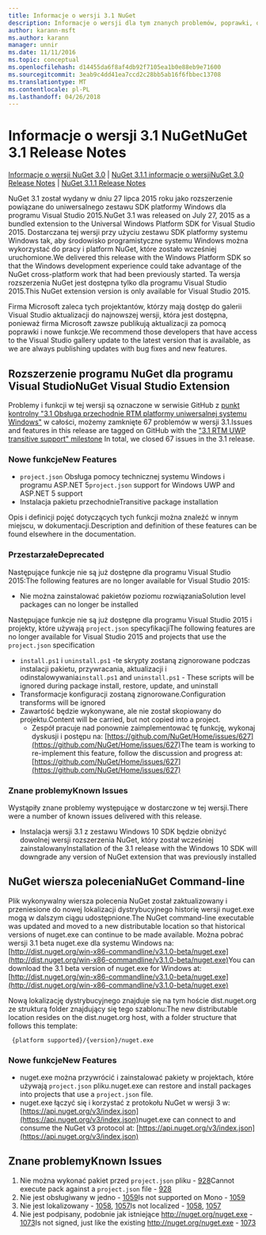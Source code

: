 ```yaml
---
title: Informacje o wersji 3.1 NuGet
description: Informacje o wersji dla tym znanych problemów, poprawki, dodatkowe funkcje i dcr 3.1 NuGet.
author: karann-msft
ms.author: karann
manager: unnir
ms.date: 11/11/2016
ms.topic: conceptual
ms.openlocfilehash: d14455da6f8af4db92f7105ea1b0e88eb9e71600
ms.sourcegitcommit: 3eab9c4dd41ea7ccd2c28bb5ab16f6fbbec13708
ms.translationtype: MT
ms.contentlocale: pl-PL
ms.lasthandoff: 04/26/2018
---
```

# <a name="nuget-31-release-notes"></a><span data-ttu-id="96c75-103">Informacje o wersji 3.1 NuGet</span><span class="sxs-lookup"><span data-stu-id="96c75-103">NuGet 3.1 Release Notes</span></span>

<span data-ttu-id="96c75-104">[Informacje o wersji NuGet 3.0](../release-notes/nuget-3.0.0.md) | [NuGet 3.1.1 informacje o wersji](../release-notes/nuget-3.1.1.md)</span><span class="sxs-lookup"><span data-stu-id="96c75-104">[NuGet 3.0 Release Notes](../release-notes/nuget-3.0.0.md) | [NuGet 3.1.1 Release Notes](../release-notes/nuget-3.1.1.md)</span></span>

<span data-ttu-id="96c75-105">NuGet 3.1 został wydany w dniu 27 lipca 2015 roku jako rozszerzenie powiązane do uniwersalnego zestawu SDK platformy Windows dla programu Visual Studio 2015.</span><span class="sxs-lookup"><span data-stu-id="96c75-105">NuGet 3.1 was released on July 27, 2015 as a bundled extension to the Universal Windows Platform SDK for Visual Studio 2015.</span></span> <span data-ttu-id="96c75-106">Dostarczana tej wersji przy użyciu zestawu SDK platformy systemu Windows tak, aby środowisko programistyczne systemu Windows można wykorzystać do pracy i platform NuGet, które zostało wcześniej uruchomione.</span><span class="sxs-lookup"><span data-stu-id="96c75-106">We delivered this release with the Windows Platform SDK so that the Windows development experience could take advantage of the NuGet cross-platform work that had been previously started.</span></span> <span data-ttu-id="96c75-107">Ta wersja rozszerzenia NuGet jest dostępna tylko dla programu Visual Studio 2015.</span><span class="sxs-lookup"><span data-stu-id="96c75-107">This NuGet extension version is only available for Visual Studio 2015.</span></span>

<span data-ttu-id="96c75-108">Firma Microsoft zaleca tych projektantów, którzy mają dostęp do galerii Visual Studio aktualizacji do najnowszej wersji, która jest dostępna, ponieważ firma Microsoft zawsze publikują aktualizacji za pomocą poprawki i nowe funkcje.</span><span class="sxs-lookup"><span data-stu-id="96c75-108">We recommend those developers that have access to the Visual Studio gallery update to the latest version that is available, as we are always publishing updates with bug fixes and new features.</span></span>

## <a name="nuget-visual-studio-extension"></a><span data-ttu-id="96c75-109">Rozszerzenie programu NuGet dla programu Visual Studio</span><span class="sxs-lookup"><span data-stu-id="96c75-109">NuGet Visual Studio Extension</span></span>

<span data-ttu-id="96c75-110">Problemy i funkcji w tej wersji są oznaczone w serwisie GitHub z [punkt kontrolny "3.1 Obsługa przechodnie RTM platformy uniwersalnej systemu Windows"](https://github.com/NuGet/Home/issues?utf8=%E2%9C%93&q=is%3Aclosed+milestone%3A%223.1+RTM+UWP+transitive+support%22+) w całości, możemy zamknięte 67 problemów w wersji 3.1.</span><span class="sxs-lookup"><span data-stu-id="96c75-110">Issues and features in this release are tagged on GitHub with the ["3.1 RTM UWP transitive support" milestone](https://github.com/NuGet/Home/issues?utf8=%E2%9C%93&q=is%3Aclosed+milestone%3A%223.1+RTM+UWP+transitive+support%22+)  In total, we closed 67 issues in the 3.1 release.</span></span>

### <a name="new-features"></a><span data-ttu-id="96c75-111">Nowe funkcje</span><span class="sxs-lookup"><span data-stu-id="96c75-111">New Features</span></span>

* <span data-ttu-id="96c75-112">`project.json` Obsługa pomocy technicznej systemu Windows i programu ASP.NET 5</span><span class="sxs-lookup"><span data-stu-id="96c75-112">`project.json` support for Windows UWP and ASP.NET 5 support</span></span>
* <span data-ttu-id="96c75-113">Instalacja pakietu przechodnie</span><span class="sxs-lookup"><span data-stu-id="96c75-113">Transitive package installation</span></span>

<span data-ttu-id="96c75-114">Opis i definicji pojęć dotyczących tych funkcji można znaleźć w innym miejscu, w dokumentacji.</span><span class="sxs-lookup"><span data-stu-id="96c75-114">Description and definition of these features can be found elsewhere in the documentation.</span></span>

### <a name="deprecated"></a><span data-ttu-id="96c75-115">Przestarzałe</span><span class="sxs-lookup"><span data-stu-id="96c75-115">Deprecated</span></span>

<span data-ttu-id="96c75-116">Następujące funkcje nie są już dostępne dla programu Visual Studio 2015:</span><span class="sxs-lookup"><span data-stu-id="96c75-116">The following features are no longer available for Visual Studio 2015:</span></span>

* <span data-ttu-id="96c75-117">Nie można zainstalować pakietów poziomu rozwiązania</span><span class="sxs-lookup"><span data-stu-id="96c75-117">Solution level packages can no longer be installed</span></span>

<span data-ttu-id="96c75-118">Następujące funkcje nie są już dostępne dla programu Visual Studio 2015 i projekty, które używają `project.json` specyfikacji</span><span class="sxs-lookup"><span data-stu-id="96c75-118">The following features are no longer available for Visual Studio 2015 and projects that use the `project.json` specification</span></span>

* <span data-ttu-id="96c75-119">`install.ps1` i `uninstall.ps1` -te skrypty zostaną zignorowane podczas instalacji pakietu, przywracania, aktualizacji i odinstalowywania</span><span class="sxs-lookup"><span data-stu-id="96c75-119">`install.ps1` and `uninstall.ps1` - These scripts will be ignored during package install, restore, update, and uninstall</span></span>
* <span data-ttu-id="96c75-120">Transformacje konfiguracji zostaną zignorowane.</span><span class="sxs-lookup"><span data-stu-id="96c75-120">Configuration transforms will be ignored</span></span>
* <span data-ttu-id="96c75-121">Zawartość będzie wykonywane, ale nie został skopiowany do projektu.</span><span class="sxs-lookup"><span data-stu-id="96c75-121">Content will be carried, but not copied into a project.</span></span>
    * <span data-ttu-id="96c75-122">Zespół pracuje nad ponownie zaimplementować tę funkcję, wykonaj dyskusji i postępu na: [https://github.com/NuGet/Home/issues/627](https://github.com/NuGet/Home/issues/627)</span><span class="sxs-lookup"><span data-stu-id="96c75-122">The team is working to re-implement this feature, follow the discussion and progress at: [https://github.com/NuGet/Home/issues/627](https://github.com/NuGet/Home/issues/627)</span></span>


### <a name="known-issues"></a><span data-ttu-id="96c75-123">Znane problemy</span><span class="sxs-lookup"><span data-stu-id="96c75-123">Known Issues</span></span>

<span data-ttu-id="96c75-124">Wystąpiły znane problemy występujące w dostarczone w tej wersji.</span><span class="sxs-lookup"><span data-stu-id="96c75-124">There were a number of known issues delivered with this release.</span></span>

* <span data-ttu-id="96c75-125">Instalacja wersji 3.1 z zestawu Windows 10 SDK będzie obniżyć dowolnej wersji rozszerzenia NuGet, który został wcześniej zainstalowany</span><span class="sxs-lookup"><span data-stu-id="96c75-125">Installation of the 3.1 release with the Windows 10 SDK will downgrade any version of NuGet extension that was previously installed</span></span>

## <a name="nuget-command-line"></a><span data-ttu-id="96c75-126">NuGet wiersza polecenia</span><span class="sxs-lookup"><span data-stu-id="96c75-126">NuGet Command-line</span></span>

<span data-ttu-id="96c75-127">Plik wykonywalny wiersza polecenia NuGet został zaktualizowany i przeniesione do nowej lokalizacji dystrybucyjnego historię wersji nuget.exe mogą w dalszym ciągu udostępnione.</span><span class="sxs-lookup"><span data-stu-id="96c75-127">The NuGet command-line executable was updated and moved to a new distributable location so that historical versions of nuget.exe can continue to be made available.</span></span>  <span data-ttu-id="96c75-128">Można pobrać wersji 3.1 beta nuget.exe dla systemu Windows na: [http://dist.nuget.org/win-x86-commandline/v3.1.0-beta/nuget.exe](http://dist.nuget.org/win-x86-commandline/v3.1.0-beta/nuget.exe)</span><span class="sxs-lookup"><span data-stu-id="96c75-128">You can download the 3.1 beta version of nuget.exe for Windows at: [http://dist.nuget.org/win-x86-commandline/v3.1.0-beta/nuget.exe](http://dist.nuget.org/win-x86-commandline/v3.1.0-beta/nuget.exe)</span></span>

<span data-ttu-id="96c75-129">Nową lokalizację dystrybucyjnego znajduje się na tym hoście dist.nuget.org ze strukturą folder znajdujący się tego szablonu:</span><span class="sxs-lookup"><span data-stu-id="96c75-129">The new distributable location resides on the dist.nuget.org host, with a folder structure that follows this template:</span></span>

     {platform supported}/{version}/nuget.exe

### <a name="new-features"></a><span data-ttu-id="96c75-130">Nowe funkcje</span><span class="sxs-lookup"><span data-stu-id="96c75-130">New Features</span></span>

* <span data-ttu-id="96c75-131">nuget.exe można przywrócić i zainstalować pakiety w projektach, które używają `project.json` pliku.</span><span class="sxs-lookup"><span data-stu-id="96c75-131">nuget.exe can restore and install packages into projects that use a `project.json` file.</span></span>
* <span data-ttu-id="96c75-132">nuget.exe łączyć się i korzystać z protokołu NuGet w wersji 3 w: [https://api.nuget.org/v3/index.json](https://api.nuget.org/v3/index.json)</span><span class="sxs-lookup"><span data-stu-id="96c75-132">nuget.exe can connect to and consume the NuGet v3 protocol at: [https://api.nuget.org/v3/index.json](https://api.nuget.org/v3/index.json)</span></span>

## <a name="known-issues"></a><span data-ttu-id="96c75-133">Znane problemy</span><span class="sxs-lookup"><span data-stu-id="96c75-133">Known Issues</span></span> ##

1.    <span data-ttu-id="96c75-134">Nie można wykonać pakiet przed `project.json` pliku - [928](https://github.com/NuGet/Home/issues/928)</span><span class="sxs-lookup"><span data-stu-id="96c75-134">Cannot execute pack against a `project.json` file - [928](https://github.com/NuGet/Home/issues/928)</span></span>
2.    <span data-ttu-id="96c75-135">Nie jest obsługiwany w jedno - [1059](https://github.com/NuGet/Home/issues/1059)</span><span class="sxs-lookup"><span data-stu-id="96c75-135">Is not supported on Mono - [1059](https://github.com/NuGet/Home/issues/1059)</span></span>
3.    <span data-ttu-id="96c75-136">Nie jest lokalizowany - [1058](https://github.com/NuGet/Home/issues/1058), [1057](https://github.com/NuGet/Home/issues/1057)</span><span class="sxs-lookup"><span data-stu-id="96c75-136">Is not localized - [1058](https://github.com/NuGet/Home/issues/1058),   [1057](https://github.com/NuGet/Home/issues/1057)</span></span>
4.    <span data-ttu-id="96c75-137">Nie jest podpisany, podobnie jak istniejące http://nuget.org/nuget.exe - [1073](https://github.com/NuGet/Home/issues/1073)</span><span class="sxs-lookup"><span data-stu-id="96c75-137">Is not signed, just like the existing http://nuget.org/nuget.exe - [1073](https://github.com/NuGet/Home/issues/1073)</span></span>
